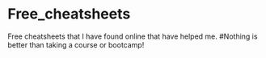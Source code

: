 # Free_cheatsheets
Free cheatsheets that I have found online that have helped me.
#Nothing is better than taking a course or bootcamp!
